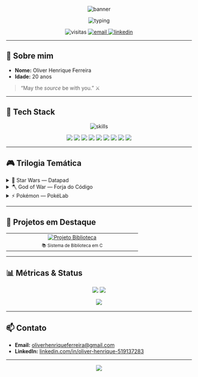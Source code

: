 
<p align="center">
  <img src="https://capsule-render.vercel.app/api?type=waving&height=220&color=0:0ea5e9,100:8b5cf6&text=Oliver%20Henrique%20Ferreira&fontAlign=50&fontSize=42&fontColor=ffffff&descAlign=50&descAlignY=65" alt="banner" />
</p>


<p align="center">
  <img src="https://readme-typing-svg.demolab.com?font=JetBrains+Mono&weight=600&size=22&pause=1200&center=true&vCenter=true&width=800&lines=%F0%9F%8C%8C+Que+a+For%C3%A7a+esteja+com+o+Seu+%C3%93timo+C%C3%B3digo!;%F0%9F%AA%93+BOY...+commita+isso+logo!;%E2%9A%A1+Gotta+ship+'em+all!" alt="typing" />
</p>

<p align="center">
  <img src="https://komarev.com/ghpvc/?username=oliverhenrique04&label=visitas&style=flat&color=8b5cf6" alt="visitas" />
  <a href="mailto:oliverhenriqueferreira@gmail.com">
    <img src="https://img.shields.io/badge/Email-oliverhenriqueferreira%40gmail.com-0ea5e9?logo=gmail&logoColor=white" alt="email" />
  </a>
  <a href="https://www.linkedin.com/in/oliver-henrique-519137283/" target="_blank">
    <img src="https://img.shields.io/badge/LinkedIn-Perfil-0a66c2?logo=linkedin&logoColor=white" alt="linkedin" />
  </a>
</p>

---

## 👤 Sobre mim
- **Nome:** Oliver Henrique Ferreira  
- **Idade:** 20 anos  

> “May the *source* be with you.” ⚔️

---

## 🧰 Tech Stack

<p align="center">
  <img src="https://skillicons.dev/icons?i=c,java,js,python,postgres,php,html,css,bootstrap" height="48" alt="skills" />
</p>

<p align="center">
  <img src="https://img.shields.io/badge/C-Low%20Level%20Jedi-111827?logo=c&logoColor=white" />
  <img src="https://img.shields.io/badge/Java-Blades%20of%20Chaos-111827?logo=openjdk&logoColor=white" />
  <img src="https://img.shields.io/badge/JavaScript-Thunderbolt%20(Pikachu)-111827?logo=javascript&logoColor=F7DF1E" />
  <img src="https://img.shields.io/badge/Python-Force%20User-111827?logo=python&logoColor=3776AB" />
  <img src="https://img.shields.io/badge/PostgreSQL-Imperial%20Data%20Vault-111827?logo=postgresql&logoColor=4169E1" />
  <img src="https://img.shields.io/badge/PHP-Web%20Summon%20Spell-111827?logo=php&logoColor=777BB4" />
  <img src="https://img.shields.io/badge/HTML5-Markup%20Holocron-111827?logo=html5&logoColor=E34F26" />
  <img src="https://img.shields.io/badge/CSS3-Stylish%20Force-111827?logo=css3&logoColor=1572B6" />
  <img src="https://img.shields.io/badge/Bootstrap-Responsive%20Armor-111827?logo=bootstrap&logoColor=7952B3" />
</p>

---

## 🎮 Trilogia Temática
<details>
  <summary>🌌 Star Wars — Datapad</summary>
  <br />
  <blockquote>
    <b>Jedi Dev Log</b>: testes unitários são o meu treinamento com o Mestre Yoda.
  </blockquote>
  <p align="center">
    <img src="https://raw.githubusercontent.com/DenverCoder1/demonstration-assets/main/space/space-scanlines.gif" width="680" alt="starfield" />
  </p>
</details>

<details>
  <summary>🪓 God of War — Forja do Código</summary>
  <br />
  <blockquote>
    <b>Kratos</b>: “BOY… nomeia tuas variáveis com honra.”
  </blockquote>
  <p align="center">
    <img src="https://raw.githubusercontent.com/platane/snk/output/github-contribution-grid-snake.svg" alt="snake" />
  </p>
</details>

<details>
  <summary>⚡ Pokémon — PokéLab</summary>
  <br />
  <blockquote>
    <b>Professor Oak</b>: “Refatora primeiro, captura features depois.”
  </blockquote>
  <p align="center">
    <img src="https://raw.githubusercontent.com/itsjz/retro-sprites/main/gifs/pikachu-run.gif" width="140" alt="pikachu gif" />
  </p>
</details>

---

## 🚀 Projetos em Destaque
<table>
  <tr>
    <td align="center" width="50%">
      <a href="https://github.com/oliverhenrique04/Projeto_Biblioteca">
        <img src="https://github-readme-stats.vercel.app/api/pin/?username=oliverhenrique04&repo=Projeto_Biblioteca&theme=tokyonight" alt="Projeto Biblioteca" />
      </a>
      <br/>
      <sub>📚 Sistema de Biblioteca em C</sub>
</table>

---

## 📊 Métricas & Status
<p align="center">
  <img src="https://github-readme-stats.vercel.app/api?username=oliverhenrique04&show_icons=true&theme=tokyonight" height="150" />
  <img src="https://github-readme-streak-stats.herokuapp.com/?user=oliverhenrique04&theme=tokyonight" height="150" />
</p>
<p align="center">
  <img src="https://github-readme-stats.vercel.app/api/top-langs/?username=oliverhenrique04&layout=compact&theme=tokyonight" height="150" />
</p>

---

## 📫 Contato
- **Email:** oliverhenriqueferreira@gmail.com  
- **LinkedIn:** [linkedin.com/in/oliver-henrique-519137283](https://www.linkedin.com/in/oliver-henrique-519137283/)

---

<p align="center">
  <img src="https://capsule-render.vercel.app/api?type=waving&height=120&color=0:8b5cf6,100:0ea5e9&section=footer" />
</p>
